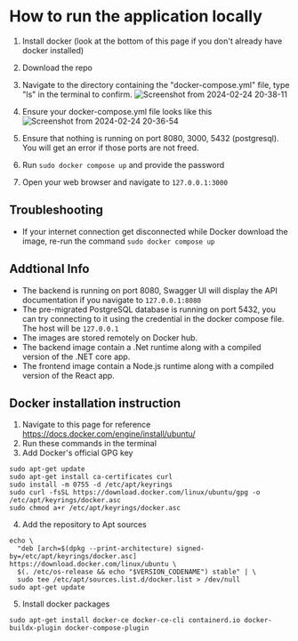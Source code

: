 
# How to run the application locally
1. Install docker (look at the bottom of this page if you don't already have docker installed)
2. Download the repo
3. Navigate to the directory containing the "docker-compose.yml" file, type "ls" in the terminal to confirm.
![Screenshot from 2024-02-24 20-38-11](https://github.com/QuantumRangers-SE-Team-10/lasertech-backend/assets/76791231/a83d3a11-5703-4e68-8769-df84f8f34e54)

4. Ensure your docker-compose.yml file looks like this
![Screenshot from 2024-02-24 20-36-54](https://github.com/QuantumRangers-SE-Team-10/lasertech-backend/assets/76791231/082b9d4d-79ac-4b3b-9cc8-8f0085125801)

6. Ensure that nothing is running on port 8080, 3000, 5432 (postgresql). You will get an error if those ports are not freed. 
7. Run ```sudo docker compose up``` and provide the password
8. Open your web browser and navigate to ```127.0.0.1:3000```

## Troubleshooting
- If your internet connection get disconnected while Docker download the image, re-run the command ```sudo docker compose up``` 
## Addtional Info
- The backend is running on port 8080, Swagger UI will display the API documentation if you navigate to ```127.0.0.1:8080```
- The pre-migrated PostgreSQL database is running on port 5432, you can try connecting to it using the credential in the docker compose file. The host will be ```127.0.0.1```
- The images are stored remotely on Docker hub.
- The backend image contain a .Net runtime along with a compiled version of the .NET core app.
- The frontend image contain a Node.js runtime along with a compiled version of the React app. 

## Docker installation instruction
1. Navigate to this page for reference https://docs.docker.com/engine/install/ubuntu/
2. Run these commands in the terminal
3. Add Docker's official GPG key
```
sudo apt-get update
sudo apt-get install ca-certificates curl
sudo install -m 0755 -d /etc/apt/keyrings
sudo curl -fsSL https://download.docker.com/linux/ubuntu/gpg -o /etc/apt/keyrings/docker.asc
sudo chmod a+r /etc/apt/keyrings/docker.asc
```

4. Add the repository to Apt sources
``` 
echo \
  "deb [arch=$(dpkg --print-architecture) signed-by=/etc/apt/keyrings/docker.asc] https://download.docker.com/linux/ubuntu \
  $(. /etc/os-release && echo "$VERSION_CODENAME") stable" | \
  sudo tee /etc/apt/sources.list.d/docker.list > /dev/null
sudo apt-get update
```
5. Install docker packages
```
sudo apt-get install docker-ce docker-ce-cli containerd.io docker-buildx-plugin docker-compose-plugin
```
